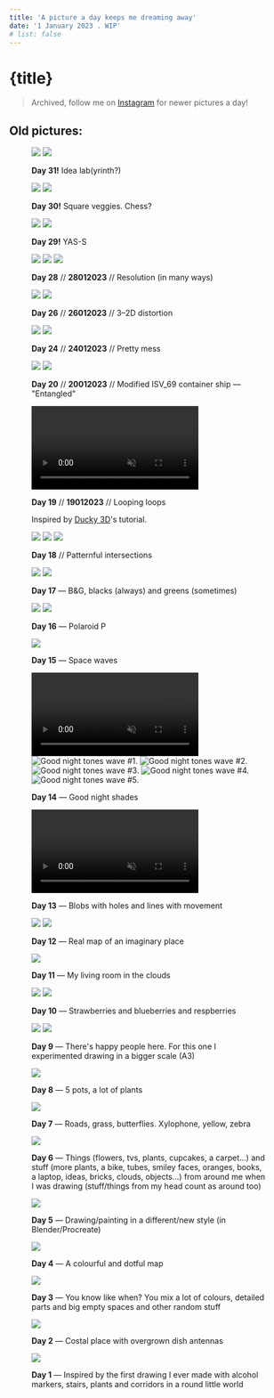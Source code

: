 ```yaml
---
title: 'A picture a day keeps me dreaming away'
date: '1 January 2023 . WIP'
# list: false
---
```


# {title}

> Archived, follow me on [Instagram](https://instagram.com/ayo.reis) for newer
> pictures a day!

## Old pictures:

<figure id="31">
<img loading="lazy" src="/pictures/31.1.webp" />
<img loading="lazy" src="/pictures/31.2.webp" />
<figcaption>

**Day 31!** Idea lab(yrinth?)

</figcaption>
</figure>

<figure id="30">
<img loading="lazy" src="/pictures/30.1.webp" />
<img loading="lazy" src="/pictures/30.2.webp" />
<figcaption>

**Day 30!** Square veggies. Chess?

</figcaption>
</figure>

<figure id="29">
<img loading="lazy" src="/pictures/29.1.webp" />
<img loading="lazy" src="/pictures/29.2.webp" />
<figcaption>

**Day 29!** YAS-S

</figcaption>
</figure>

<figure id="28">
<img loading="lazy" src="/pictures/28.1.webp" />
<img loading="lazy" src="/pictures/28.2.webp" />
<img loading="lazy" src="/pictures/28.3.webp" />

<figcaption>

**Day 28** // **28012023** // Resolution (in many ways)</figcaption>

</figure>

<figure id="26">
<img loading="lazy" src="/pictures/26.1.webp" />
<img loading="lazy" src="/pictures/26.2.webp" />

<figcaption>

**Day 26** // **26012023** // 3–2D distortion</figcaption>

</figure>

<figure id="24">

<img loading="lazy" src="/pictures/24.1.webp"/>
<img loading="lazy" src="/pictures/24.2.webp" />

<figcaption>

**Day 24** // **24012023** // Pretty mess</figcaption>

</figure>

<figure id="20">
<img loading="lazy" src="/pictures/20.1.webp"/>
<img loading="lazy" src="/pictures/20.2.webp" />

<figcaption>

**Day 20** // **20012023** // Modified ISV_69 container ship —
"Entangled"</figcaption>

</figure>

<figure id="19">

<video autoplay loop muted playsinline>
<source src="/pictures/19.mp4"/>

Looping loops

</video>
<figcaption>

**Day 19** // **19012023** // Looping loops

Inspired by [Ducky 3D](https://www.ducky3d.com)'s tutorial.</figcaption>

</figure>

<figure id="18">

<img loading="lazy" src="/pictures/18.1.webp"/>
<img loading="lazy" src="/pictures/18.2.webp" />
<img loading="lazy" src="/pictures/18.3.webp" />

<figcaption>

**Day 18** // Patternful intersections</figcaption>

</figure>

<figure id="17">

<img loading="lazy" src="/pictures/17.1.webp"/>
<img loading="lazy" src="/pictures/17.2.webp" />

<figcaption>

**Day 17** — B&G, blacks (always) and greens (sometimes)</figcaption>

</figure>

<figure id="16">

<img loading="lazy" src="/pictures/16.1.webp"/>
<img loading="lazy" src="/pictures/16.2.webp" />

<figcaption>

**Day 16** — Polaroid P</figcaption>

</figure>

<figure id="15">

<img loading="lazy" src="/pictures/15.webp"/>

<figcaption>

**Day 15** — Space waves</figcaption>

</figure>

<figure id="14">

<video autoplay loop muted playsinline>
<source src="/pictures/14.1.webm"/>
<source src="/pictures/14.1.mp4"/>

Animation of good night tones waves

</video>

<img alt="Good night tones wave #1." loading="lazy" src="/pictures/14.2.webp"/>
<img alt="Good night tones wave #2." loading="lazy" src="/pictures/14.3.webp"/>
<img alt="Good night tones wave #3." loading="lazy" src="/pictures/14.4.webp"/>
<img alt="Good night tones wave #4." loading="lazy" src="/pictures/14.5.webp"/>
<img alt="Good night tones wave #5." loading="lazy" src="/pictures/14.6.webp"/>

<figcaption>

**Day 14** — Good night shades</figcaption>

</figure>

<figure id="13">

<video autoplay loop muted playsinline>
<source src="/pictures/13.webm"/>
<source src="/pictures/13.mp4"/>
</video>

<figcaption>

**Day 13** — Blobs with holes and lines with movement</figcaption>

</figure>

<figure id="12">

<img loading="lazy" src="/pictures/12.1.webp"/>
<img loading="lazy" src="/pictures/12.2.webp"/>

<figcaption>

**Day 12** — Real map of an imaginary place</figcaption>

</figure>

<figure id="11">

<img loading="lazy" src="/pictures/11.webp"/>

<figcaption>

**Day 11** — My living room in the clouds</figcaption>

</figure>

<figure id="10">

<img loading="lazy" src="/pictures/10.1.webp"/>
<img loading="lazy" src="/pictures/10.2.webp"/>

<figcaption>

**Day 10** — Strawberries and blueberries and respberries</figcaption>

</figure>

<figure id="9">

<img loading="lazy" src="/pictures/9.1.webp"/>
<img loading="lazy" src="/pictures/9.2.webp"/>

<figcaption>

**Day 9** — There's happy people here. For this one I experimented drawing in a
bigger scale (A3)</figcaption>

</figure>

<figure id="8">

<img loading="lazy" src="/pictures/8.webp"/>

<figcaption>

**Day 8** — 5 pots, a lot of plants</figcaption>

</figure>

<figure id="7">

<img loading="lazy" src="/pictures/7.webp"/>

<figcaption>

**Day 7** — Roads, grass, butterflies. Xylophone, yellow, zebra</figcaption>

</figure>

<figure id="6">

<img loading="lazy" src="/pictures/6.webp"/>

<figcaption>

**Day 6** — Things (flowers, tvs, plants, cupcakes, a carpet...) and stuff (more
plants, a bike, tubes, smiley faces, oranges, books, a laptop, ideas, bricks,
clouds, objects...) from around me when I was drawing (stuff/things from my head
count as around too)</figcaption>

</figure>

<figure id="5">

<img loading="lazy" src="/pictures/5.webp"/>

<figcaption>

**Day 5** — Drawing/painting in a different/new style (in
Blender/Procreate)</figcaption>

</figure>

<figure id="4">

<img loading="lazy" src="/pictures/4.webp"/>

<figcaption>

**Day 4** — A colourful and dotful map</figcaption>

</figure>

<figure id="3">

<img loading="lazy" src="/pictures/3.webp"/>

<figcaption>

**Day 3** — You know like when? You mix a lot of colours, detailed parts and big
empty spaces and other random stuff</figcaption>

</figure>

<figure id="2">

<img loading="lazy" src="/pictures/2.webp"/>

<figcaption>

**Day 2** — Costal place with overgrown dish antennas</figcaption>

</figure>

<figure id="1">

<img loading="lazy" src="/pictures/1.webp"/>

<figcaption>

**Day 1** — Inspired by the first drawing I ever made with alcohol markers,
stairs, plants and corridors in a round little world</figcaption>

</figure>
